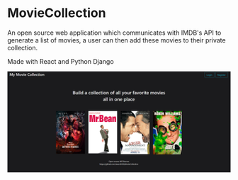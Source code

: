 # MovieCollection
An open source web application which communicates with IMDB's API to generate a list of movies, a user can then add these movies to their private collection.

Made with React and Python Django

![alt text](images/homepage.png)
